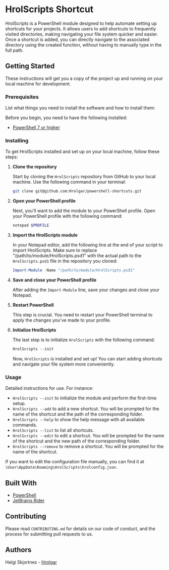 ﻿# HrolScripts Shortcut

HrolScripts is a PowerShell module designed to help automate setting up shortcuts for your projects. It allows users to add shortcuts to frequently visited directories, making navigating your file system quicker and easier. Once a shortcut is added, you can directly navigate to the associated directory using the created function, without having to manually type in the full path.
## Getting Started

These instructions will get you a copy of the project up and running on your local machine for development.

### Prerequisites

List what things you need to install the software and how to install them:

Before you begin, you need to have the following installed:
- [PowerShell 7 or higher](https://aka.ms/powershell-release?tag=stable)

### Installing

To get HrolScripts installed and set up on your local machine, follow these steps:

1. **Clone the repository**

   Start by cloning the `HrolScripts` repository from GitHub to your local machine. Use the following command in your terminal:

    ```bash
    git clone git@github.com:Hrolgar/powershell-shortcuts.git
    ```

2. **Open your PowerShell profile**

   Next, you'll want to add the module to your PowerShell profile. Open your PowerShell profile with the following command:

    ```powershell
    notepad $PROFILE
    ```

3. **Import the HrolScripts module**

   In your Notepad editor, add the following line at the end of your script to import HrolScripts. Make sure to replace "/path/to/module/HrolScripts.psd1" with the actual path to the `HrolScripts.psd1` file in the repository you cloned:

    ````powershell
    Import-Module -Name "/path/to/module/HrolScripts.psd1"
    ````

4. **Save and close your PowerShell profile**

   After adding the `Import-Module` line, save your changes and close your Notepad.

5. **Restart PowerShell**

   This step is crucial. You need to restart your PowerShell terminal to apply the changes you've made to your profile.

6. **Initialize HrolScripts**

   The last step is to initialize `HrolScripts` with the following command:

    ```powershell
    HrolScripts --init
    ```

   Now, `HrolScripts` is installed and set up! You can start adding shortcuts and navigate your file system more conveniently.


### Usage

Detailed instructions for use. For instance:

- `HrolScripts --init` to initialize the module and perform the first-time setup.
- `HrolScripts --add` to add a new shortcut. You will be prompted for the name of the shortcut and the path of the corresponding folder.
- `HrolScripts --help` to show the help message with all available commands.
- `HrolScripts --list` to list all shortcuts.
- `HrolScripts --edit` to edit a shortcut. You will be prompted for the name of the shortcut and the new path of the corresponding folder.
- `HrolScripts --remove` to remove a shortcut. You will be prompted for the name of the shortcut.

If you want to edit the configuration file manually, you can find it at `\User\AppData\Roaming\HrolScripts\hrolconfig.json`.

## Built With

- [PowerShell](https://aka.ms/powershell-release?tag=stable)
- [JetBrains Rider](https://www.jetbrains.com/rider/)

## Contributing

Please read `CONTRIBUTING.md` for details on our code of conduct, and the process for submitting pull requests to us.

## Authors

Helgi Skjortnes - [Hrolgar](https://github.com/Hrolgar)

